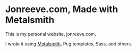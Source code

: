 
# Jonreeve.com, Made with Metalsmith

This is my personal website, jonreeve.com. 

I wrote it using [Metalsmith](http://metalsmith.io), Pug templates, Sass, and others. 